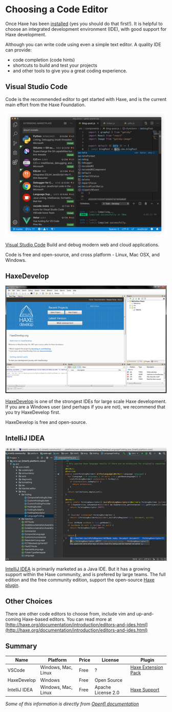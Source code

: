 # Choosing a Code Editor

Once Haxe has been [installed](installation.md) (yes you should do that first!). It is helpful to choose an integrated development environment (IDE), with good support for Haxe development.

Although you can write code using even a simple text editor.
A quality IDE can provide:

- code completion (code hints)
- shortcuts to build and test your projects
- and other tools to give you a great coding experience.

## Visual Studio Code

Code is the recommended editor to get started with Haxe, and is the current main effort from the Haxe Foundation.

![Visual Studio Code](../img/vscode.png)

[Visual Studio Code](https://code.visualstudio.com/) Build and debug modern web and cloud applications.

Code is free and open-source, and cross platform - Linux, Mac OSX, and Windows.

## HaxeDevelop

![HaxeDevelop](../img/haxedevelop-interface.jpg)

[HaxeDevelop](http://www.haxedevelop.org) is one of the strongest IDEs for large scale Haxe development.
If you are a Windows user (and perhaps if you are not), we recommend that you try HaxeDevelop first.

HaxeDevelop is free and open-source.

## IntelliJ IDEA

![IntelliJ IDEA](../img/idea_overview_5_1.png)

[IntelliJ IDEA](https://www.jetbrains.com/idea/) is primarily marketed as a Java IDE. But it has a growing support within the Haxe community, and is prefered by large teams. The full edition and the free community edition, support the open-source [Haxe plugin](https://plugins.jetbrains.com/plugin/6873?pr=idea).

## Other Choices

There are other code editors to choose from, include vim and up-and-coming Haxe-based editors. You can read more at [http://haxe.org/documentation/introduction/editors-and-ides.html](http://haxe.org/documentation/introduction/editors-and-ides.html)

## Summary

| Name          | Platform            | Price | License            | Plugin                                                                                                 |
| ------------- | ------------------- | ----- | ------------------ | ------------------------------------------------------------------------------------------------------ |
| VSCode        | Windows, Mac, Linux | Free  | ?                  | [Haxe Extension Pack ](https://marketplace.visualstudio.com/items?itemName=vshaxe.haxe-extension-pack) |
| HaxeDevelop   | Windows             | Free  | Open Source        |                                                                                                        |
| IntelliJ IDEA | Windows, Mac, Linux | Free  | Apache License 2.0 | [Haxe Support](http://plugins.jetbrains.com/plugin/6873?pr=idea)                                       |

_Some of this information is directly from [Openfl documentation](http://www.openfl.org/learn/resources/choosing-a-code-editor/)_
